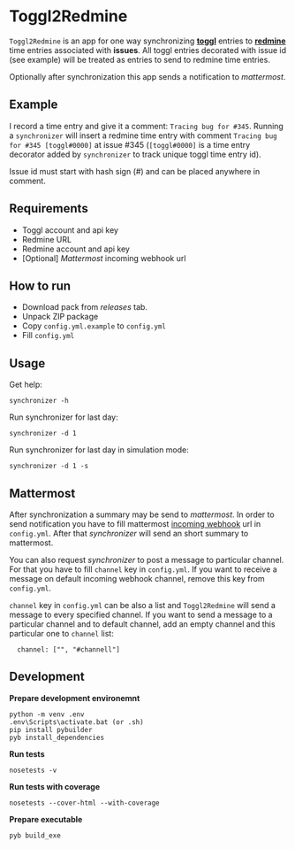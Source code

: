 Toggl2Redmine
===

`Toggl2Redmine` is an app for one way synchronizing **[toggl](toggl.com)** entries to **[redmine](https://www.redmine.org/)** time entries associated with **issues**. All toggl entries decorated with issue id (see example) will be treated as entries to send to redmine time entries.

Optionally after synchronization this app sends a notification to *mattermost*.

Example
---

I record a time entry and give it a comment: `Tracing bug for #345`. Running a `synchronizer` will insert a redmine time entry with comment `Tracing bug for #345 [toggl#0000]` at issue #345 (`[toggl#0000]` is a time entry decorator added by `synchronizer` to track unique toggl time entry id).

Issue id must start with hash sign (*#*) and can be placed anywhere in comment.

Requirements
---

* Toggl account and api key
* Redmine URL
* Redmine account and api key
* [Optional] *Mattermost* incoming webhook url

How to run
---

- Download pack from *releases* tab.
- Unpack ZIP package
- Copy `config.yml.example` to `config.yml`
- Fill `config.yml`

Usage
---

Get help:

```
synchronizer -h
```

Run synchronizer for last day:

```
synchronizer -d 1
```

Run synchronizer for last day in simulation mode:

```
synchronizer -d 1 -s
```

Mattermost
---

After synchronization a summary may be send to *mattermost*. In order to send notification you have to fill mattermost [incoming webhook](https://docs.mattermost.com/developer/webhooks-incoming.html) url in `config.yml`. After that *synchronizer* will send an short summary to mattermost.

You can also request *synchronizer* to post a message to particular channel. For that you have to fill `channel` key in `config.yml`. If you want to receive a message on default incoming webhook channel, remove this key from `config.yml`.

`channel` key in `config.yml` can be also a list and `Toggl2Redmine` will send a message to every specified channel. If you want to send a message to a particular channel and to default channel, add an empty channel and this particular one to `channel` list:

```
  channel: ["", "#channell"]
```

Development
---

**Prepare development environemnt**

```
python -m venv .env
.env\Scripts\activate.bat (or .sh)
pip install pybuilder
pyb install_dependencies
```

**Run tests**

```
nosetests -v
```

**Run tests with coverage**

```
nosetests --cover-html --with-coverage
```

**Prepare executable**

```
pyb build_exe
```

